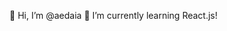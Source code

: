 👋 Hi, I’m @aedaia
🌱 I’m currently learning React.js!

<!---
aedaia/aedaia is a ✨ special ✨ repository because its `README.md` (this file) appears on your GitHub profile.
You can click the Preview link to take a look at your changes.
--->

